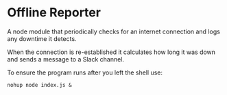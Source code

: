 # Offline Reporter
A node module that periodically checks for an internet connection and logs any downtime it detects.

When the connection is re-established it calculates how long it was down and sends a message to a Slack channel.

To ensure the program runs after you left the shell use:

    nohup node index.js &
